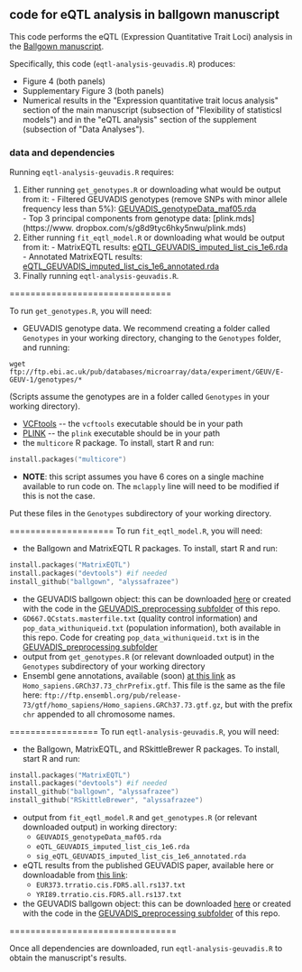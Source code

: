## code for eQTL analysis in ballgown manuscript

This code performs the eQTL (Expression Quantitative Trait Loci) analysis in the [Ballgown manuscript](http://biorxiv.org/content/early/2014/03/30/003665).

Specifically, this code (`eqtl-analysis-geuvadis.R`) produces:  
* Figure 4 (both panels)
* Supplementary Figure 3 (both panels)
* Numerical results in the "Expression quantitative trait locus analysis" section of the main manuscript (subsection of "Flexibility of statisticsl models") and in the "eQTL analysis" section of the supplement (subsection of "Data Analyses").

### data and dependencies
Running `eqtl-analysis-geuvadis.R` requires:
  1.  Either running `get_genotypes.R` or downloading what would be output from it:
    - Filtered GEUVADIS genotypes (remove SNPs with minor allele frequency less than 5%): [GEUVADIS_genotypeData_maf05.rda](https://www.dropbox.com/s/xb58k5kedj8ji35/GEUVADIS_genotypeData_maf05.rda)  
    - Top 3 principal components from genotype data: [plink.mds](https://www.
dropbox.com/s/g8d9tyc6hky5nwu/plink.mds)
  2.  Either running `fit_eqtl_model.R` or downloading what would be output from it:
    - MatrixEQTL results: [eQTL_GEUVADIS_imputed_list_cis_1e6.rda](https://www.dropbox.com/s/c3r3bgsuhs2s07g/eQTL_GEUVADIS_imputed_list_cis_1e6.rda)
    - Annotated MatrixEQTL results: [eQTL_GEUVADIS_imputed_list_cis_1e6_annotated.rda](https://www.dropbox.com/s/z3eb39zbq44ydov/eQTL_GEUVADIS_imputed_list_cis_1e6_annotated.rda)
  3.  Finally running `eqtl-analysis-geuvadis.R`. 

===============================

To run `get_genotypes.R`, you will need:  
* GEUVADIS genotype data. We recommend creating a folder called `Genotypes` in your working directory, changing to the `Genotypes` folder, and running:
```
wget ftp://ftp.ebi.ac.uk/pub/databases/microarray/data/experiment/GEUV/E-GEUV-1/genotypes/*
```
(Scripts assume the genotypes are in a folder called `Genotypes` in your working directory).  
* [VCFtools](http://vcftools.sourceforge.net/) -- the `vcftools` executable should be in your path  
* [PLINK](http://pngu.mgh.harvard.edu/~purcell/plink/) -- the `plink` executable should be in your path  
* the `multicore` R package. To install, start R and run:
```S
install.packages("multicore")
```  
* **NOTE**: this script assumes you have 6 cores on a single machine available to run code on. The `mclapply` line will need to be modified if this is not the case.


Put these files in the `Genotypes` subdirectory of your working directory.

====================
To run `fit_eqtl_model.R`, you will need:
* the Ballgown and MatrixEQTL R packages. To install, start R and run:
```S
install.packages("MatrixEQTL")
install.packages("devtools") #if needed
install_github("ballgown", "alyssafrazee")
```
* the GEUVADIS ballgown object: this can be downloaded [here](https://www.dropbox.com/s/kp5th9hgkq8ckom/geuvadisbg.rda) or created with the code in the [GEUVADIS_preprocessing subfolder](https://github.com/alyssafrazee/ballgown_code/tree/master/GEUVADIS_preprocessing) of this repo.  
* `GD667.QCstats.masterfile.txt` (quality control information) and `pop_data_withuniqueid.txt` (population information), both available in this repo. Code for creating `pop_data_withuniqueid.txt` is in the [GEUVADIS_preprocessing subfolder](https://github.com/alyssafrazee/ballgown_code/tree/master/GEUVADIS_preprocessing)
* output from `get_genotypes.R` (or relevant downloaded output) in the `Genotypes` subdirectory of your working directory
* Ensembl gene annotations, available (soon) [at this link]() as `Homo_sapiens.GRCh37.73_chrPrefix.gtf`. This file is the same as the file here: `ftp://ftp.ensembl.org/pub/release-73/gtf/homo_sapiens/Homo_sapiens.GRCh37.73.gtf.gz`, but with the prefix `chr` appended to all chromosome names.

=================
To run `eqtl-analysis-geuvadis.R`, you will need:
* the Ballgown, MatrixEQTL, and RSkittleBrewer R packages. To install, start R and run:
```S
install.packages("MatrixEQTL")
install.packages("devtools") #if needed
install_github("ballgown", "alyssafrazee")
install_github("RSkittleBrewer", "alyssafrazee")
```
* output from `fit_eqtl_model.R` and `get_genotypes.R` (or relevant downloaded output) in working directory:
    - `GEUVADIS_genotypeData_maf05.rda` 
    - `eQTL_GEUVADIS_imputed_list_cis_1e6.rda`
    - `sig_eQTL_GEUVADIS_imputed_list_cis_1e6_annotated.rda`
* eQTL results from the published GEUVADIS paper, available here or downloadable from [this link](http://www.ebi.ac.uk/arrayexpress/files/E-GEUV-1/analysis_results/): 
    - `EUR373.trratio.cis.FDR5.all.rs137.txt`
    - `YRI89.trratio.cis.FDR5.all.rs137.txt`
* the GEUVADIS ballgown object: this can be downloaded [here](https://www.dropbox.com/s/kp5th9hgkq8ckom/geuvadisbg.rda) or created with the code in the [GEUVADIS_preprocessing subfolder](https://github.com/alyssafrazee/ballgown_code/tree/master/GEUVADIS_preprocessing) of this repo.

================================

Once all dependencies are downloaded, run `eqtl-analysis-geuvadis.R` to obtain the manuscript's results.



